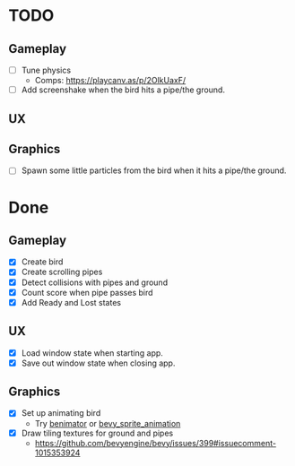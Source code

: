# TODO
## Gameplay
* [ ] Tune physics
  * Comps: https://playcanv.as/p/2OlkUaxF/
* [ ] Add screenshake when the bird hits a pipe/the ground.

## UX

## Graphics
* [ ] Spawn some little particles from the bird when it hits a pipe/the ground.

# Done
## Gameplay
* [x] Create bird
* [x] Create scrolling pipes
* [x] Detect collisions with pipes and ground
* [x] Count score when pipe passes bird
* [x] Add Ready and Lost states

## UX
* [x] Load window state when starting app.
* [x] Save out window state when closing app.

## Graphics
* [x] Set up animating bird
  * Try [benimator](https://github.com/jcornaz/benimator) or [bevy_sprite_animation](https://github.com/PhaestusFox/bevy_sprite_animation)
* [x] Draw tiling textures for ground and pipes
  * https://github.com/bevyengine/bevy/issues/399#issuecomment-1015353924
